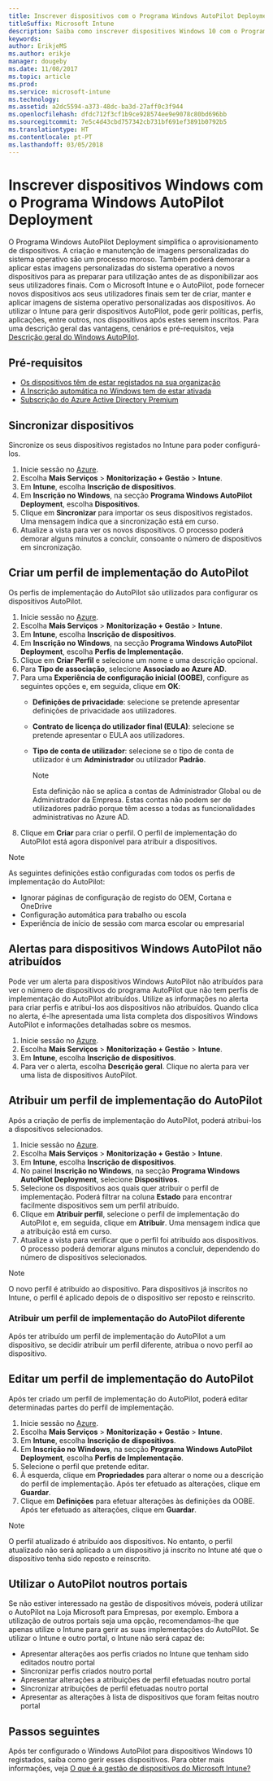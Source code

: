 ```yaml
---
title: Inscrever dispositivos com o Programa Windows AutoPilot Deployment
titleSuffix: Microsoft Intune
description: Saiba como inscrever dispositivos Windows 10 com o Programa Windows AutoPilot Deployment.
keywords: 
author: ErikjeMS
ms.author: erikje
manager: dougeby
ms.date: 11/08/2017
ms.topic: article
ms.prod: 
ms.service: microsoft-intune
ms.technology: 
ms.assetid: a2dc5594-a373-48dc-ba3d-27aff0c3f944
ms.openlocfilehash: dfdc712f3cf1b9ce928574ee9e9078c80bd696bb
ms.sourcegitcommit: 7e5c4d43cbd757342cb731bf691ef3891b0792b5
ms.translationtype: HT
ms.contentlocale: pt-PT
ms.lasthandoff: 03/05/2018
---
```

# <a name="enroll-windows-devices-by-using-the-windows-autopilot-deployment-program"></a>Inscrever dispositivos Windows com o Programa Windows AutoPilot Deployment
O Programa Windows AutoPilot Deployment simplifica o aprovisionamento de dispositivos. A criação e manutenção de imagens personalizadas do sistema operativo são um processo moroso. Também poderá demorar a aplicar estas imagens personalizadas do sistema operativo a novos dispositivos para as preparar para utilização antes de as disponibilizar aos seus utilizadores finais. Com o Microsoft Intune e o AutoPilot, pode fornecer novos dispositivos aos seus utilizadores finais sem ter de criar, manter e aplicar imagens de sistema operativo personalizadas aos dispositivos. Ao utilizar o Intune para gerir dispositivos AutoPilot, pode gerir políticas, perfis, aplicações, entre outros, nos dispositivos após estes serem inscritos. Para uma descrição geral das vantagens, cenários e pré-requisitos, veja [Descrição geral do Windows AutoPilot](https://docs.microsoft.com/windows/deployment/windows-autopilot/windows-10-autopilot).

## <a name="prerequisites"></a>Pré-requisitos
- [Os dispositivos têm de estar registados na sua organização](https://docs.microsoft.com/windows/deployment/windows-autopilot/windows-10-autopilot#device-registration-and-oobe-customization)
- [A Inscrição automática no Windows tem de estar ativada](https://docs.microsoft.com/intune-classic/deploy-use/set-up-windows-device-management-with-microsoft-intune#enable-windows-10-automatic-enrollment)
- [Subscrição do Azure Active Directory Premium](https://docs.microsoft.com/azure/active-directory/active-directory-get-started-premium) <!--&#40;[trial subscription](http://go.microsoft.com/fwlink/?LinkID=816845)&#41;-->

## <a name="synchronize-devices"></a>Sincronizar dispositivos
Sincronize os seus dispositivos registados no Intune para poder configurá-los.

1. Inicie sessão no [Azure](https://portal.azure.com/).
2. Escolha **Mais Serviços** > **Monitorização + Gestão** > **Intune**.
3. Em **Intune**, escolha **Inscrição de dispositivos**.
4. Em **Inscrição no Windows**, na secção **Programa Windows AutoPilot Deployment**, escolha **Dispositivos**.
5. Clique em **Sincronizar** para importar os seus dispositivos registados. Uma mensagem indica que a sincronização está em curso.
6. Atualize a vista para ver os novos dispositivos. O processo poderá demorar alguns minutos a concluir, consoante o número de dispositivos em sincronização.  

## <a name="create-an-autopilot-deployment-profile"></a>Criar um perfil de implementação do AutoPilot
Os perfis de implementação do AutoPilot são utilizados para configurar os dispositivos AutoPilot.
1. Inicie sessão no [Azure](https://portal.azure.com/). 
2. Escolha **Mais Serviços** > **Monitorização + Gestão** > **Intune**.
3. Em **Intune**, escolha **Inscrição de dispositivos**.
4. Em **Inscrição no Windows**, na secção **Programa Windows AutoPilot Deployment**, escolha **Perfis de Implementação**.
5. Clique em **Criar Perfil** e selecione um nome e uma descrição opcional. 
6. Para **Tipo de associação**, selecione **Associado ao Azure AD**.
7. Para uma **Experiência de configuração inicial (OOBE)**, configure as seguintes opções e, em seguida, clique em **OK**: 
   - **Definições de privacidade**: selecione se pretende apresentar definições de privacidade aos utilizadores. 
   - **Contrato de licença do utilizador final (EULA)**: selecione se pretende apresentar o EULA aos utilizadores.
   - **Tipo de conta de utilizador**: selecione se o tipo de conta de utilizador é um **Administrador** ou utilizador **Padrão**.

     > [!Note]    
     > Esta definição não se aplica a contas de Administrador Global ou de Administrador da Empresa. Estas contas não podem ser de utilizadores padrão porque têm acesso a todas as funcionalidades administrativas no Azure AD.
8. Clique em **Criar** para criar o perfil. O perfil de implementação do AutoPilot está agora disponível para atribuir a dispositivos.
     
> [!Note]    
> As seguintes definições estão configuradas com todos os perfis de implementação do AutoPilot:
> - Ignorar páginas de configuração de registo do OEM, Cortana e OneDrive
> - Configuração automática para trabalho ou escola
> - Experiência de início de sessão com marca escolar ou empresarial    

## <a name="alerts-for-windows-autopilot-unassigned-devices-----163236---"></a>Alertas para dispositivos Windows AutoPilot não atribuídos  <!-- 163236 -->
Pode ver um alerta para dispositivos Windows AutoPilot não atribuídos para ver o número de dispositivos do programa AutoPilot que não tem perfis de implementação do AutoPilot atribuídos. Utilize as informações no alerta para criar perfis e atribui-los aos dispositivos não atribuídos. Quando clica no alerta, é-lhe apresentada uma lista completa dos dispositivos Windows AutoPilot e informações detalhadas sobre os mesmos. 
1. Inicie sessão no [Azure](https://portal.azure.com/). 
2. Escolha **Mais Serviços** > **Monitorização + Gestão** > **Intune**.
3. Em **Intune**, escolha **Inscrição de dispositivos**.
4. Para ver o alerta, escolha **Descrição geral**. Clique no alerta para ver uma lista de dispositivos AutoPilot.  

## <a name="assign-an-autopilot-deployment-profile"></a>Atribuir um perfil de implementação do AutoPilot
Após a criação de perfis de implementação do AutoPilot, poderá atribui-los a dispositivos selecionados.

1. Inicie sessão no [Azure](https://portal.azure.com/). 
2. Escolha **Mais Serviços** > **Monitorização + Gestão** > **Intune**.
3. Em **Intune**, escolha **Inscrição de dispositivos**.
4. No painel **Inscrição no Windows**, na secção **Programa Windows AutoPilot Deployment**, selecione **Dispositivos**.
5. Selecione os dispositivos aos quais quer atribuir o perfil de implementação. Poderá filtrar na coluna **Estado** para encontrar facilmente dispositivos sem um perfil atribuído. 
6. Clique em **Atribuir perfil**, selecione o perfil de implementação do AutoPilot e, em seguida, clique em **Atribuir**. Uma mensagem indica que a atribuição está em curso.
7. Atualize a vista para verificar que o perfil foi atribuído aos dispositivos. O processo poderá demorar alguns minutos a concluir, dependendo do número de dispositivos selecionados. 

> [!Note]
> O novo perfil é atribuído ao dispositivo. Para dispositivos já inscritos no Intune, o perfil é aplicado depois de o dispositivo ser reposto e reinscrito.

### <a name="assign-a-different-autopilot-deployment-profile"></a>Atribuir um perfil de implementação do AutoPilot diferente
Após ter atribuído um perfil de implementação do AutoPilot a um dispositivo, se decidir atribuir um perfil diferente, atribua o novo perfil ao dispositivo.  

## <a name="edit-an-autopilot-deployment-profile"></a>Editar um perfil de implementação do AutoPilot 
Após ter criado um perfil de implementação do AutoPilot, poderá editar determinadas partes do perfil de implementação.   
1. Inicie sessão no [Azure](https://portal.azure.com/). 
2. Escolha **Mais Serviços** > **Monitorização + Gestão** > **Intune**.
3. Em **Intune**, escolha **Inscrição de dispositivos**.
4. Em **Inscrição no Windows**, na secção **Programa Windows AutoPilot Deployment**, escolha **Perfis de Implementação**. 
5. Selecione o perfil que pretende editar. 
6. À esquerda, clique em **Propriedades** para alterar o nome ou a descrição do perfil de implementação. Após ter efetuado as alterações, clique em **Guardar**. 
7. Clique em **Definições** para efetuar alterações às definições da OOBE. Após ter efetuado as alterações, clique em **Guardar**. 

> [!NOTE]
> O perfil atualizado é atribuído aos dispositivos. No entanto, o perfil atualizado não será aplicado a um dispositivo já inscrito no Intune até que o dispositivo tenha sido reposto e reinscrito. 

## <a name="using-autopilot-in-other-portals"></a>Utilizar o AutoPilot noutros portais
Se não estiver interessado na gestão de dispositivos móveis, poderá utilizar o AutoPilot na Loja Microsoft para Empresas, por exemplo. Embora a utilização de outros portais seja uma opção, recomendamos-lhe que apenas utilize o Intune para gerir as suas implementações do AutoPilot. Se utilizar o Intune e outro portal, o Intune não será capaz de:
- Apresentar alterações aos perfis criados no Intune que tenham sido editados noutro portal
- Sincronizar perfis criados noutro portal
- Apresentar alterações a atribuições de perfil efetuadas noutro portal
- Sincronizar atribuições de perfil efetuadas noutro portal
- Apresentar as alterações à lista de dispositivos que foram feitas noutro portal

## <a name="next-steps"></a>Passos seguintes
Após ter configurado o Windows AutoPilot para dispositivos Windows 10 registados, saiba como gerir esses dispositivos. Para obter mais informações, veja [O que é a gestão de dispositivos do Microsoft Intune?](https://docs.microsoft.com/intune/device-management)